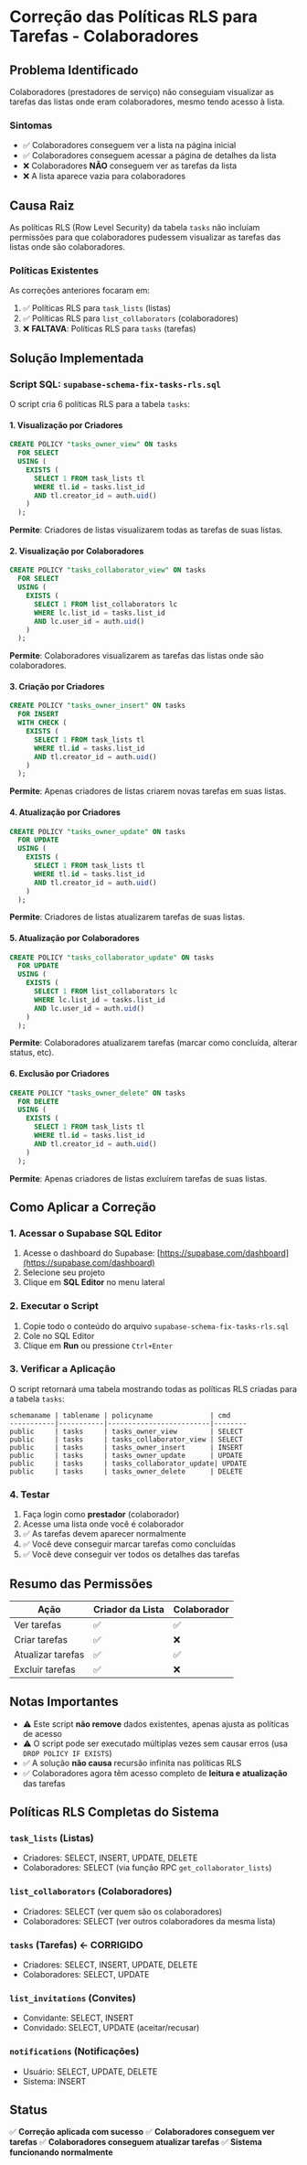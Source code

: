 # Correção das Políticas RLS para Tarefas - Colaboradores

## Problema Identificado

Colaboradores (prestadores de serviço) não conseguiam visualizar as tarefas das listas onde eram colaboradores, mesmo tendo acesso à lista.

### Sintomas

- ✅ Colaboradores conseguem ver a lista na página inicial
- ✅ Colaboradores conseguem acessar a página de detalhes da lista
- ❌ Colaboradores **NÃO** conseguem ver as tarefas da lista
- ❌ A lista aparece vazia para colaboradores

## Causa Raiz

As políticas RLS (Row Level Security) da tabela `tasks` não incluíam permissões para que colaboradores pudessem visualizar as tarefas das listas onde são colaboradores.

### Políticas Existentes

As correções anteriores focaram em:

1. ✅ Políticas RLS para `task_lists` (listas)
2. ✅ Políticas RLS para `list_collaborators` (colaboradores)
3. ❌ **FALTAVA**: Políticas RLS para `tasks` (tarefas)

## Solução Implementada

### Script SQL: `supabase-schema-fix-tasks-rls.sql`

O script cria 6 políticas RLS para a tabela `tasks`:

#### 1. Visualização por Criadores

```sql
CREATE POLICY "tasks_owner_view" ON tasks
  FOR SELECT
  USING (
    EXISTS (
      SELECT 1 FROM task_lists tl
      WHERE tl.id = tasks.list_id
      AND tl.creator_id = auth.uid()
    )
  );
```

**Permite**: Criadores de listas visualizarem todas as tarefas de suas listas.

#### 2. Visualização por Colaboradores

```sql
CREATE POLICY "tasks_collaborator_view" ON tasks
  FOR SELECT
  USING (
    EXISTS (
      SELECT 1 FROM list_collaborators lc
      WHERE lc.list_id = tasks.list_id
      AND lc.user_id = auth.uid()
    )
  );
```

**Permite**: Colaboradores visualizarem as tarefas das listas onde são colaboradores.

#### 3. Criação por Criadores

```sql
CREATE POLICY "tasks_owner_insert" ON tasks
  FOR INSERT
  WITH CHECK (
    EXISTS (
      SELECT 1 FROM task_lists tl
      WHERE tl.id = tasks.list_id
      AND tl.creator_id = auth.uid()
    )
  );
```

**Permite**: Apenas criadores de listas criarem novas tarefas em suas listas.

#### 4. Atualização por Criadores

```sql
CREATE POLICY "tasks_owner_update" ON tasks
  FOR UPDATE
  USING (
    EXISTS (
      SELECT 1 FROM task_lists tl
      WHERE tl.id = tasks.list_id
      AND tl.creator_id = auth.uid()
    )
  );
```

**Permite**: Criadores de listas atualizarem tarefas de suas listas.

#### 5. Atualização por Colaboradores

```sql
CREATE POLICY "tasks_collaborator_update" ON tasks
  FOR UPDATE
  USING (
    EXISTS (
      SELECT 1 FROM list_collaborators lc
      WHERE lc.list_id = tasks.list_id
      AND lc.user_id = auth.uid()
    )
  );
```

**Permite**: Colaboradores atualizarem tarefas (marcar como concluída, alterar status, etc).

#### 6. Exclusão por Criadores

```sql
CREATE POLICY "tasks_owner_delete" ON tasks
  FOR DELETE
  USING (
    EXISTS (
      SELECT 1 FROM task_lists tl
      WHERE tl.id = tasks.list_id
      AND tl.creator_id = auth.uid()
    )
  );
```

**Permite**: Apenas criadores de listas excluírem tarefas de suas listas.

## Como Aplicar a Correção

### 1. Acessar o Supabase SQL Editor

1. Acesse o dashboard do Supabase: [https://supabase.com/dashboard](https://supabase.com/dashboard)
2. Selecione seu projeto
3. Clique em **SQL Editor** no menu lateral

### 2. Executar o Script

1. Copie todo o conteúdo do arquivo `supabase-schema-fix-tasks-rls.sql`
2. Cole no SQL Editor
3. Clique em **Run** ou pressione `Ctrl+Enter`

### 3. Verificar a Aplicação

O script retornará uma tabela mostrando todas as políticas RLS criadas para a tabela `tasks`:

```
schemaname | tablename | policyname              | cmd
-----------|-----------|-------------------------|--------
public     | tasks     | tasks_owner_view        | SELECT
public     | tasks     | tasks_collaborator_view | SELECT
public     | tasks     | tasks_owner_insert      | INSERT
public     | tasks     | tasks_owner_update      | UPDATE
public     | tasks     | tasks_collaborator_update| UPDATE
public     | tasks     | tasks_owner_delete      | DELETE
```

### 4. Testar

1. Faça login como **prestador** (colaborador)
2. Acesse uma lista onde você é colaborador
3. ✅ As tarefas devem aparecer normalmente
4. ✅ Você deve conseguir marcar tarefas como concluídas
5. ✅ Você deve conseguir ver todos os detalhes das tarefas

## Resumo das Permissões

| Ação              | Criador da Lista | Colaborador |
| ----------------- | ---------------- | ----------- |
| Ver tarefas       | ✅               | ✅          |
| Criar tarefas     | ✅               | ❌          |
| Atualizar tarefas | ✅               | ✅          |
| Excluir tarefas   | ✅               | ❌          |

## Notas Importantes

- ⚠️ Este script **não remove** dados existentes, apenas ajusta as políticas de acesso
- ⚠️ O script pode ser executado múltiplas vezes sem causar erros (usa `DROP POLICY IF EXISTS`)
- ✅ A solução **não causa** recursão infinita nas políticas RLS
- ✅ Colaboradores agora têm acesso completo de **leitura e atualização** das tarefas

## Políticas RLS Completas do Sistema

### `task_lists` (Listas)

- Criadores: SELECT, INSERT, UPDATE, DELETE
- Colaboradores: SELECT (via função RPC `get_collaborator_lists`)

### `list_collaborators` (Colaboradores)

- Criadores: SELECT (ver quem são os colaboradores)
- Colaboradores: SELECT (ver outros colaboradores da mesma lista)

### `tasks` (Tarefas) ← **CORRIGIDO**

- Criadores: SELECT, INSERT, UPDATE, DELETE
- Colaboradores: SELECT, UPDATE

### `list_invitations` (Convites)

- Convidante: SELECT, INSERT
- Convidado: SELECT, UPDATE (aceitar/recusar)

### `notifications` (Notificações)

- Usuário: SELECT, UPDATE, DELETE
- Sistema: INSERT

## Status

✅ **Correção aplicada com sucesso**
✅ **Colaboradores conseguem ver tarefas**
✅ **Colaboradores conseguem atualizar tarefas**
✅ **Sistema funcionando normalmente**
